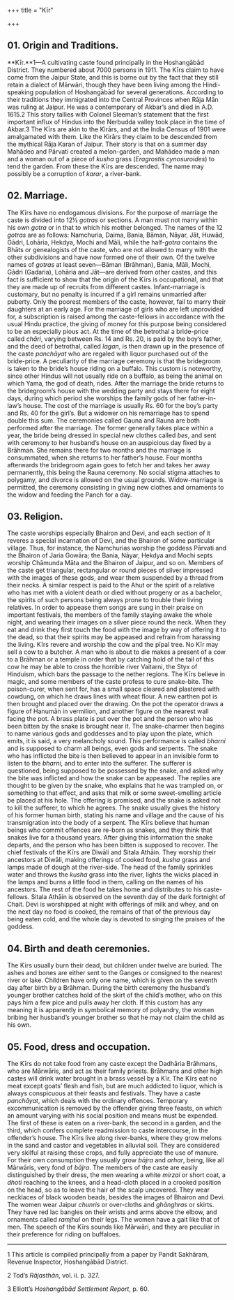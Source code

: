 +++
title = "Kīr"

+++



## 01. Origin and Traditions.



**Kīr.**1—A cultivating caste found principally in the Hoshangābād District. They numbered about 7000 persons in 1911. The Kīrs claim to have come from the Jaipur State, and this is borne out by the fact that they still retain a dialect of Mārwāri, though they have been living among the Hindi-speaking population of Hoshangābād for several generations. According to their traditions they immigrated into the Central Provinces when Rāja Mān was ruling at Jaipur. He was a contemporary of Akbar’s and died in A.D. 1615.2 This story tallies with Colonel Sleeman’s statement that the first important influx of Hindus into the Nerbudda valley took place in the time of Akbar.3 The Kīrs are akin to the Kirārs, and at the India Census of 1901 were amalgamated with them. Like the Kirārs they claim to be descended from the mythical Rāja Karan of Jaipur. Their story is that on a summer day Mahādeo and Pārvati created a melon-garden, and Mahādeo made a man and a woman out of a piece of *kusha* grass \(*Eragrostis cynosuroides*\) to tend the garden. From these the Kīrs are descended. The name may possibly be a corruption of *karar*, a river-bank.





## 02. Marriage.



The Kīrs have no endogamous divisions. For the purpose of marriage the caste is divided into 12½ *gotras* or sections. A man must not marry within his own *gotra* or in that to which his mother belonged. The names of the 12 *gotras* are as follows: Namchuria, Daima, Bania, Bāman, Nāyar, Jāt, Huwād, Gādri, Lohāria, Hekdya, Mochi and Māli, while the half-*gotra* contains the Bhāts or genealogists of the caste, who are not allowed to marry with the other subdivisions and have now formed one of their own. Of the twelve names of *gotras* at least seven—Bāman \(Brāhman\), Bania, Māli, Mochi, Gādri \(Gadaria\), Lohāria and Jāt—are derived from other castes, and this fact is sufficient to show that the origin of the Kīrs is occupational, and that they are made up of recruits from different castes. Infant-marriage is customary, but no penalty is incurred if a girl remains unmarried after puberty. Only the poorest members of the caste, however, fail to marry their daughters at an early age. For the marriage of girls who are left unprovided for, a subscription is raised among the caste-fellows in accordance with the usual Hindu practice, the giving of money for this purpose being considered to be an especially pious act. At the time of the betrothal a bride-price called *chāri*, varying between Rs. 14 and Rs. 20, is paid by the boy’s father, and the deed of betrothal, called *lagan*, is then drawn up in the presence of the caste *panchāyat* who are regaled with liquor purchased out of the bride-price. A peculiarity of the marriage ceremony is that the bridegroom is taken to the bride’s house riding on a buffalo. This custom is noteworthy, since other Hindus will not usually ride on a buffalo, as being the animal on which Yama, the god of death, rides. After the marriage the bride returns to the bridegroom’s house with the wedding party and stays there for eight days, during which period she worships the family gods of her father-in-law’s house. The cost of the marriage is usually Rs. 60 for the boy’s party and Rs. 40 for the girl’s. But a widower on his remarriage has to spend double this sum. The ceremonies called Gauna and Rauna are both performed after the marriage. The former generally takes place within a year, the bride being dressed in special new clothes called *bes*, and sent with ceremony to her husband’s house on an auspicious day fixed by a Brāhman. She remains there for two months and the marriage is consummated, when she returns to her father’s house. Four months afterwards the bridegroom again goes to fetch her and takes her away permanently, this being the Rauna ceremony. No social stigma attaches to polygamy, and divorce is allowed on the usual grounds. Widow-marriage is permitted, the ceremony consisting in giving new clothes and ornaments to the widow and feeding the Panch for a day.





## 03. Religion.



The caste worships especially Bhairon and Devi, and each section of it reveres a special incarnation of Devi, and the Bhairon of some particular village. Thus, for instance, the Namchurias worship the goddess Pārvati and the Bhairon of Jaria Gowāra; the Bania, Nāyar, Hekdya and Mochi septs worship Chāmunda Māta and the Bhairon of Jaipur, and so on. Members of the caste get triangular, rectangular or round pieces of silver impressed with the images of these gods, and wear them suspended by a thread from their necks. A similar respect is paid to the Ahut or the spirit of a relative who has met with a violent death or died without progeny or as a bachelor, the spirits of such persons being always prone to trouble their living relatives. In order to appease them songs are sung in their praise on important festivals, the members of the family staying awake the whole night, and wearing their images on a silver piece round the neck. When they eat and drink they first touch the food with the image by way of offering it to the dead, so that their spirits may be appeased and refrain from harassing the living. Kīrs revere and worship the cow and the pīpal tree. No Kīr may sell a cow to a butcher. A man who is about to die makes a present of a cow to a Brāhman or a temple in order that by catching hold of the tail of this cow he may be able to cross the horrible river Vaitarni, the Styx of Hinduism, which bars the passage to the nether regions. The Kīrs believe in magic, and some members of the caste profess to cure snake-bite. The poison-curer, when sent for, has a small space cleared and plastered with cowdung, on which he draws lines with wheat flour. A new earthen pot is then brought and placed over the drawing. On the pot the operator draws a figure of Hanumān in vermilion, and another figure on the nearest wall facing the pot. A brass plate is put over the pot and the person who has been bitten by the snake is brought near it. The snake-charmer then begins to name various gods and goddesses and to play upon the plate, which emits, it is said, a very melancholy sound. This performance is called *bharni* and is supposed to charm all beings, even gods and serpents. The snake who has inflicted the bite is then believed to appear in an invisible form to listen to the *bharni*, and to enter into the sufferer. The sufferer is questioned, being supposed to be possessed by the snake, and asked why the bite was inflicted and how the snake can be appeased. The replies are thought to be given by the snake, who explains that he was trampled on, or something to that effect, and asks that milk or some sweet-smelling article be placed at his hole. The offering is promised, and the snake is asked not to kill the sufferer, to which he agrees. The snake usually gives the history of his former human birth, stating his name and village and the cause of his transmigration into the body of a serpent. The Kīrs believe that human beings who commit offences are re-born as snakes, and they think that snakes live for a thousand years. After giving this information the snake departs, and the person who has been bitten is supposed to recover. The chief festivals of the Kīrs are Diwāli and Sitala Athāin. They worship their ancestors at Diwāli, making offerings of cooked food, *kusha* grass and lamps made of dough at the river-side. The head of the family sprinkles water and throws the *kusha* grass into the river, lights the wicks placed in the lamps and burns a little food in them, calling on the names of his ancestors. The rest of the food he takes home and distributes to his caste-fellows. Sitala Athāin is observed on the seventh day of the dark fortnight of Chait. Devi is worshipped at night with offerings of milk and whey, and on the next day no food is cooked, the remains of that of the previous day being eaten cold, and the whole day is devoted to singing the praises of the goddess.





## 04. Birth and death ceremonies.



The Kīrs usually burn their dead, but children under twelve are buried. The ashes and bones are either sent to the Ganges or consigned to the nearest river or lake. Children have only one name, which is given on the seventh day after birth by a Brāhman. During the birth ceremony the husband’s younger brother catches hold of the skirt of the child’s mother, who on this pays him a few pice and pulls away her cloth. If this custom has any meaning it is apparently in symbolical memory of polyandry, the women bribing her husband’s younger brother so that he may not claim the child as his own.





## 05. Food, dress and occupation.



The Kīrs do not take food from any caste except the Dadhāria Brāhmans, who are Mārwāris, and act as their family priests. Brāhmans and other high castes will drink water brought in a brass vessel by a Kīr. The Kīrs eat no meat except goats’ flesh and fish, but are much addicted to liquor, which is always conspicuous at their feasts and festivals. They have a caste *panchāyat*, which deals with the ordinary offences. Temporary excommunication is removed by the offender giving three feasts, on which an amount varying with his social position and means must be expended. The first of these is eaten on a river-bank, the second in a garden, and the third, which confers complete readmission to caste intercourse, in the offender’s house. The Kīrs live along river-banks, where they grow melons in the sand and castor and vegetables in alluvial soil. They are considered very skilful at raising these crops, and fully appreciate the use of manure. For their own consumption they usually grow *bājra* and *arhar*, being, like all Mārwāris, very fond of *bājra*. The members of the caste are easily distinguished by their dress, the men wearing a white *mirzai* or short coat, a *dhoti* reaching to the knees, and a head-cloth placed in a crooked position on the head, so as to leave the hair of the scalp uncovered. They wear necklaces of black wooden beads, besides the images of Bhairon and Devi. The women wear Jaipur *chunris* or over-cloths and *ghānghras* or skirts. They have red lac bangles on their wrists and arms above the elbow, and ornaments called *ramjhul* on their legs. The women have a gait like that of men. The speech of the Kīrs sounds like Mārwāri, and they are peculiar in their preference for riding on buffaloes.





* * *

1 This article is compiled principally from a paper by Pandit Sakhāram, Revenue Inspector, Hoshangābād District.

2 Tod’s *Rājasthān*, vol. ii. p. 327.

3 Elliott’s *Hoshangābād Settlement Report*, p. 60.




